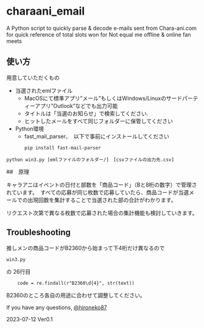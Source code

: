 # charaani_email
A Python script to quickly parse &amp; decode e-mails sent from Chara-ani.com for quick reference of total slots won for Not equal me offline &amp; online fan meets

## 使い方
用意していただくもの

 - 当選されたemlファイル
    - MacOSにて標準アプリ”メール”もしくはWindows/Linuxのサードパーティーアプリ”Outlook”などでも出力可能
    - タイトルは「当選のお知らせ」で検索してください.
    - ヒットしたメールをすべて同じフォルダーに保管してください
 - Python環境
   - fast_mail_parser、　以下で事前にインストールしてください
     ```
     pip install fast-mail-parser
     ```

```
python win3.py [emlファイルのフォルダー/]　[csvファイルの出力先.csv]
```

##　原理

キャラアニはイベントの日付と部数を「商品コード」（Bと8桁の数字）で管理されています。　すべての応募が同じ枚数で応募していたら、商品コードが当選メールでの出現回数を集計することで当選された部の合計がわかります。

リクエスト次第で異なる枚数で応募された場合の集計機能も検討していきます。

## Troubleshooting 
推しメンの商品コードがB2360から始まって下4桁だけ異なるので
```
win3.py
```
の
26行目
```
    code = re.findall(r"B2360\d{4}", str(text))
```
B2360のところ各自の用途に合わせて調整してください。

If you have any questions, [@hironeko87](https://twitter.com/hironeko87)


2023-07-12 Ver0.1

